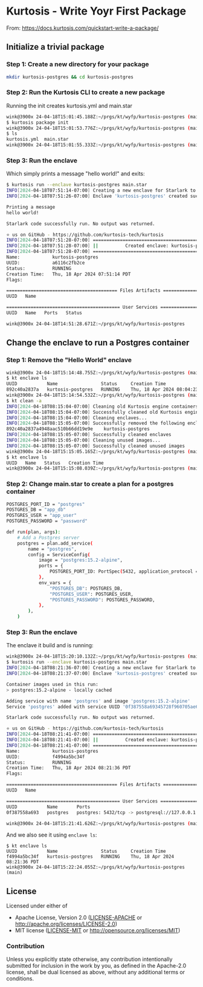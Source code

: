 # Kurtosis - Write Yoyr First Package

From: https://docs.kurtosis.com/quickstart-write-a-package/

## Initialize a trivial package

### Step 1: Create a new directory for your package

```bash
mkdir kurtosis-postgres && cd kurtosis-postgres
```

### Step 2: Run the Kurtosis CLI to create a new package

Running the init creates kurtosis.yml and main.star
```bash
wink@3900x 24-04-18T15:01:45.188Z:~/prgs/kt/wyfp/kurtosis-postgres (main)
$ kurtosis package init 
wink@3900x 24-04-18T15:01:53.776Z:~/prgs/kt/wyfp/kurtosis-postgres (main)
$ ls
kurtosis.yml  main.star
wink@3900x 24-04-18T15:01:55.333Z:~/prgs/kt/wyfp/kurtosis-postgres (main)
```

### Step 3: Run the enclave

Which simply prints a message "hello world!" and exits:
```bash
$ kurtosis run --enclave kurtosis-postgres main.star 
INFO[2024-04-18T07:51:14-07:00] Creating a new enclave for Starlark to run inside... 
INFO[2024-04-18T07:51:26-07:00] Enclave 'kurtosis-postgres' created successfully 

Printing a message
hello world!

Starlark code successfully run. No output was returned.

⭐ us on GitHub - https://github.com/kurtosis-tech/kurtosis
INFO[2024-04-18T07:51:28-07:00] ========================================================== 
INFO[2024-04-18T07:51:28-07:00] ||          Created enclave: kurtosis-postgres          || 
INFO[2024-04-18T07:51:28-07:00] ========================================================== 
Name:            kurtosis-postgres
UUID:            a6116c2fb2ce
Status:          RUNNING
Creation Time:   Thu, 18 Apr 2024 07:51:14 PDT
Flags:           

========================================= Files Artifacts =========================================
UUID   Name

========================================== User Services ==========================================
UUID   Name   Ports   Status

wink@3900x 24-04-18T14:51:28.671Z:~/prgs/kt/wyfp/kurtosis-postgres
```

## Change the enclave to run a Postgres container

### Step 1: Remove the "Hello World" enclave

```bash
wink@3900x 24-04-18T15:14:48.755Z:~/prgs/kt/wyfp/kurtosis-postgres (main)
$ kt enclave ls
UUID           Name                Status     Creation Time
892c40a2837a   kurtosis-postgres   RUNNING    Thu, 18 Apr 2024 08:04:23 PDT
wink@3900x 24-04-18T15:14:54.532Z:~/prgs/kt/wyfp/kurtosis-postgres (main)
$ kt clean -a
INFO[2024-04-18T08:15:04-07:00] Cleaning old Kurtosis engine containers...   
INFO[2024-04-18T08:15:04-07:00] Successfully cleaned old Kurtosis engine containers 
INFO[2024-04-18T08:15:04-07:00] Cleaning enclaves...                         
INFO[2024-04-18T08:15:05-07:00] Successfully removed the following enclaves: 
892c40a2837a4948aac510b66dd19e9e	kurtosis-postgres
INFO[2024-04-18T08:15:05-07:00] Successfully cleaned enclaves                
INFO[2024-04-18T08:15:05-07:00] Cleaning unused images...                    
INFO[2024-04-18T08:15:05-07:00] Successfully cleaned unused images           
wink@3900x 24-04-18T15:15:05.165Z:~/prgs/kt/wyfp/kurtosis-postgres (main)
$ kt enclave ls
UUID   Name   Status   Creation Time
wink@3900x 24-04-18T15:15:08.039Z:~/prgs/kt/wyfp/kurtosis-postgres (main)
```

### Step 2: Change main.star to create a plan for a postgres container

```bash
POSTGRES_PORT_ID = "postgres"
POSTGRES_DB = "app_db"
POSTGRES_USER = "app_user"
POSTGRES_PASSWORD = "password"

def run(plan, args):
    # Add a Postgres server
    postgres = plan.add_service(
        name = "postgres",
        config = ServiceConfig(
            image = "postgres:15.2-alpine",
            ports = {
                POSTGRES_PORT_ID: PortSpec(5432, application_protocol = "postgresql"),
            },
            env_vars = {
                "POSTGRES_DB": POSTGRES_DB,
                "POSTGRES_USER": POSTGRES_USER,
                "POSTGRES_PASSWORD": POSTGRES_PASSWORD,
            },
        ),
    )
```

### Step 3: Run the enclave

The enclave it build and is running:
```bash
wink@3900x 24-04-18T15:20:10.132Z:~/prgs/kt/wyfp/kurtosis-postgres (main)
$ kurtosis run --enclave kurtosis-postgres main.star
INFO[2024-04-18T08:21:36-07:00] Creating a new enclave for Starlark to run inside... 
INFO[2024-04-18T08:21:37-07:00] Enclave 'kurtosis-postgres' created successfully 

Container images used in this run:
> postgres:15.2-alpine - locally cached

Adding service with name 'postgres' and image 'postgres:15.2-alpine'
Service 'postgres' added with service UUID '0f387558a69345728f960705ae604def'

Starlark code successfully run. No output was returned.

⭐ us on GitHub - https://github.com/kurtosis-tech/kurtosis
INFO[2024-04-18T08:21:41-07:00] ========================================================== 
INFO[2024-04-18T08:21:41-07:00] ||          Created enclave: kurtosis-postgres          || 
INFO[2024-04-18T08:21:41-07:00] ========================================================== 
Name:            kurtosis-postgres
UUID:            f4994a5bc34f
Status:          RUNNING
Creation Time:   Thu, 18 Apr 2024 08:21:36 PDT
Flags:           

========================================= Files Artifacts =========================================
UUID   Name

========================================== User Services ==========================================
UUID           Name       Ports                                                Status
0f387558a693   postgres   postgres: 5432/tcp -> postgresql://127.0.0.1:32776   RUNNING

wink@3900x 24-04-18T15:21:41.626Z:~/prgs/kt/wyfp/kurtosis-postgres (main)
```

And we also see it using `enclave ls`:
```
$ kt enclave ls
UUID           Name                Status     Creation Time
f4994a5bc34f   kurtosis-postgres   RUNNING    Thu, 18 Apr 2024 08:21:36 PDT
wink@3900x 24-04-18T15:22:24.055Z:~/prgs/kt/wyfp/kurtosis-postgres (main)
```


## License

Licensed under either of

- Apache License, Version 2.0 ([LICENSE-APACHE](LICENSE-APACHE) or http://apache.org/licenses/LICENSE-2.0)
- MIT license ([LICENSE-MIT](LICENSE-MIT) or http://opensource.org/licenses/MIT)

### Contribution

Unless you explicitly state otherwise, any contribution intentionally submitted
for inclusion in the work by you, as defined in the Apache-2.0 license, shall
be dual licensed as above, without any additional terms or conditions.
